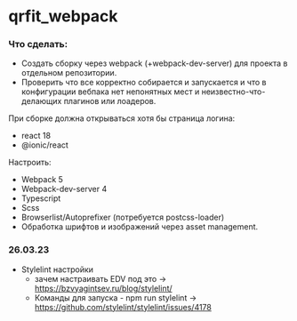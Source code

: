 # qrfit_webpack
### Что сделать:
- Создать сборку через webpack (+webpack-dev-server) для проекта в отдельном репозитории.
- Проверить что все корректно собирается и запускается и что в конфигурации вебпака нет непонятных мест и неизвестно-что-делающих плагинов или лоадеров.

При сборке должна открываться хотя бы страница логина:
- react 18
- @ionic/react

Настроить:
- Webpack 5
- Webpack-dev-server 4
- Typescript
- Scss
- Browserlist/Autoprefixer (потребуется postcss-loader)
- Обработка шрифтов и изображений через asset management.


### 26.03.23

- Stylelint настройки
    - зачем настраивать EDV под это  -> https://bzvyagintsev.ru/blog/stylelint/
    - Команды для запуска - npm run stylelint -> https://github.com/stylelint/stylelint/issues/4178
